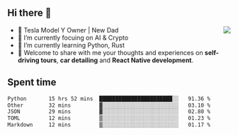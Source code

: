 ## Hi there 👋
<img align="right" src="https://github-readme-stats.vercel.app/api?username=ljunb&show_icons=true&icon_color=CE1D2D&text_color=718096&bg_color=00000000&hide_title=true&hide_border=true" />

- 🚗 Tesla Model Y Owner | New Dad
- 🔭 I’m currently focuing on AI & Crypto
- 🌱 I’m currently learning Python, Rust
- 💬 Welcome to share with me your thoughts and experiences on **self-driving tours**, **car detailing** and **React Native development**.




## Spent time
<!--START_SECTION:waka-->

```txt
Python       15 hrs 52 mins  ███████████████████████░░   91.36 %
Other        32 mins         ▓░░░░░░░░░░░░░░░░░░░░░░░░   03.10 %
JSON         29 mins         ▓░░░░░░░░░░░░░░░░░░░░░░░░   02.80 %
TOML         12 mins         ▒░░░░░░░░░░░░░░░░░░░░░░░░   01.23 %
Markdown     12 mins         ▒░░░░░░░░░░░░░░░░░░░░░░░░   01.17 %
```

<!--END_SECTION:waka-->
